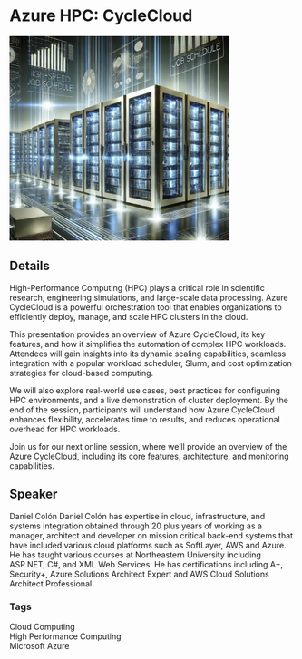 # Azure HPC: CycleCloud
![alt text](https://raw.githubusercontent.com/danielecolon/Azure-CycleCloud/refs/heads/main/AzureCycleCloud.png)

## Details
High-Performance Computing (HPC) plays a critical role in scientific research, engineering simulations, and large-scale data processing. Azure CycleCloud is a powerful orchestration tool that enables organizations to efficiently deploy, manage, and scale HPC clusters in the cloud.

This presentation provides an overview of Azure CycleCloud, its key features, and how it simplifies the automation of complex HPC workloads. Attendees will gain insights into its dynamic scaling capabilities, seamless integration with a popular workload scheduler, Slurm, and cost optimization strategies for cloud-based computing.

We will also explore real-world use cases, best practices for configuring HPC environments, and a live demonstration of cluster deployment. By the end of the session, participants will understand how Azure CycleCloud enhances flexibility, accelerates time to results, and reduces operational overhead for HPC workloads.

Join us for our next online session, where we’ll provide an overview of the Azure CycleCloud, including its core features, architecture, and monitoring capabilities.

## Speaker
Daniel Colón
Daniel Colón has expertise in cloud, infrastructure, and systems integration obtained through 20 plus years of working as a manager, architect and developer on mission critical back-end systems that have included various cloud platforms such as SoftLayer, AWS and Azure. He has taught various courses at Northeastern University including ASP.NET, C#, and XML Web Services. He has certifications including A+, Security+, Azure Solutions Architect Expert and AWS Cloud Solutions Architect Professional.

### Tags
Cloud Computing<br>
High Performance Computing<br>
Microsoft Azure<br>
